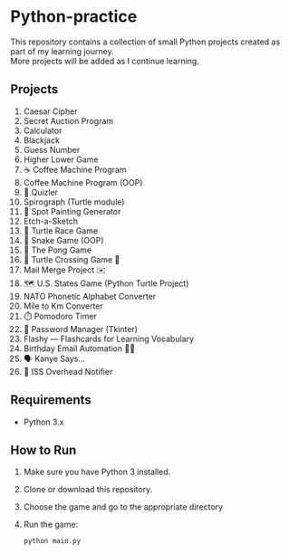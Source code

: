 # Python-practice
This repository contains a collection of small Python projects created as part of my learning journey.  
More projects will be added as I continue learning.

## Projects
1. Caesar Cipher
2. Secret Auction Program
3. Calculator 
4. Blackjack 
5. Guess Number
6. Higher Lower Game
7. ☕ Coffee Machine Program
8. Coffee Machine Program (OOP)
9. 🧠 Quizler
10. Spirograph (Turtle module)
11. 🎨 Spot Painting Generator
12. Etch-a-Sketch
13. 🐢 Turtle Race Game
14. 🐍 Snake Game (OOP)
15. 🏓 The Pong Game
16. 🐢 Turtle Crossing Game 🚗
17. Mail Merge Project ✉️
18. 🗺️ U.S. States Game (Python Turtle Project)
19. NATO Phonetic Alphabet Converter
20. Mile to Km Converter
21. ⏱️ Pomodoro Timer
22. 🔐 Password Manager (Tkinter)
23. Flashy — Flashcards for Learning Vocabulary
24. Birthday Email Automation 🎂📧
25. 🗣️ Kanye Says...
26. 🚀 ISS Overhead Notifier

## Requirements

- Python 3.x

## How to Run

1. Make sure you have Python 3 installed.
2. Clone or download this repository.
3. Choose the game and go to the appropriate directory
4. Run the game:

   ```bash
   python main.py
   ```
